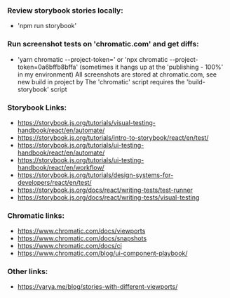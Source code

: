 ### Review storybook stories locally:
- 'npm run storybook'

### Run screenshot tests on 'chromatic.com' and get diffs:
- 'yarn chromatic --project-token=<project token from chromatic.com>'
  or 'npx chromatic --project-token=0a6bffb8bffa' (sometimes it hangs up at the 'publishing - 100%' in my environment)
  All screenshots are stored at chromatic.com, see new build in project by <project token>
  The 'chromatic' script requires the 'build-storybook' script

### Storybook Links:
- https://storybook.js.org/tutorials/visual-testing-handbook/react/en/automate/
- https://storybook.js.org/tutorials/intro-to-storybook/react/en/test/
- https://storybook.js.org/tutorials/ui-testing-handbook/react/en/automate/
- https://storybook.js.org/tutorials/ui-testing-handbook/react/en/workflow/
- https://storybook.js.org/tutorials/design-systems-for-developers/react/en/test/
- https://storybook.js.org/docs/react/writing-tests/test-runner
- https://storybook.js.org/docs/react/writing-tests/visual-testing

### Chromatic links:
- https://www.chromatic.com/docs/viewports
- https://www.chromatic.com/docs/snapshots
- https://www.chromatic.com/docs/ci
- https://www.chromatic.com/blog/ui-component-playbook/

### Other links:
- https://varya.me/blog/stories-with-different-viewports/
